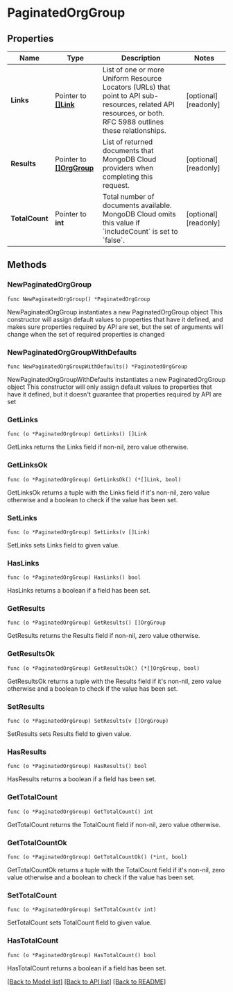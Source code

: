 # PaginatedOrgGroup

## Properties

Name | Type | Description | Notes
------------ | ------------- | ------------- | -------------
**Links** | Pointer to [**[]Link**](Link.md) | List of one or more Uniform Resource Locators (URLs) that point to API sub-resources, related API resources, or both. RFC 5988 outlines these relationships. | [optional] [readonly] 
**Results** | Pointer to [**[]OrgGroup**](OrgGroup.md) | List of returned documents that MongoDB Cloud providers when completing this request. | [optional] [readonly] 
**TotalCount** | Pointer to **int** | Total number of documents available. MongoDB Cloud omits this value if &#x60;includeCount&#x60; is set to &#x60;false&#x60;. | [optional] [readonly] 

## Methods

### NewPaginatedOrgGroup

`func NewPaginatedOrgGroup() *PaginatedOrgGroup`

NewPaginatedOrgGroup instantiates a new PaginatedOrgGroup object
This constructor will assign default values to properties that have it defined,
and makes sure properties required by API are set, but the set of arguments
will change when the set of required properties is changed

### NewPaginatedOrgGroupWithDefaults

`func NewPaginatedOrgGroupWithDefaults() *PaginatedOrgGroup`

NewPaginatedOrgGroupWithDefaults instantiates a new PaginatedOrgGroup object
This constructor will only assign default values to properties that have it defined,
but it doesn't guarantee that properties required by API are set

### GetLinks

`func (o *PaginatedOrgGroup) GetLinks() []Link`

GetLinks returns the Links field if non-nil, zero value otherwise.

### GetLinksOk

`func (o *PaginatedOrgGroup) GetLinksOk() (*[]Link, bool)`

GetLinksOk returns a tuple with the Links field if it's non-nil, zero value otherwise
and a boolean to check if the value has been set.

### SetLinks

`func (o *PaginatedOrgGroup) SetLinks(v []Link)`

SetLinks sets Links field to given value.

### HasLinks

`func (o *PaginatedOrgGroup) HasLinks() bool`

HasLinks returns a boolean if a field has been set.
### GetResults

`func (o *PaginatedOrgGroup) GetResults() []OrgGroup`

GetResults returns the Results field if non-nil, zero value otherwise.

### GetResultsOk

`func (o *PaginatedOrgGroup) GetResultsOk() (*[]OrgGroup, bool)`

GetResultsOk returns a tuple with the Results field if it's non-nil, zero value otherwise
and a boolean to check if the value has been set.

### SetResults

`func (o *PaginatedOrgGroup) SetResults(v []OrgGroup)`

SetResults sets Results field to given value.

### HasResults

`func (o *PaginatedOrgGroup) HasResults() bool`

HasResults returns a boolean if a field has been set.
### GetTotalCount

`func (o *PaginatedOrgGroup) GetTotalCount() int`

GetTotalCount returns the TotalCount field if non-nil, zero value otherwise.

### GetTotalCountOk

`func (o *PaginatedOrgGroup) GetTotalCountOk() (*int, bool)`

GetTotalCountOk returns a tuple with the TotalCount field if it's non-nil, zero value otherwise
and a boolean to check if the value has been set.

### SetTotalCount

`func (o *PaginatedOrgGroup) SetTotalCount(v int)`

SetTotalCount sets TotalCount field to given value.

### HasTotalCount

`func (o *PaginatedOrgGroup) HasTotalCount() bool`

HasTotalCount returns a boolean if a field has been set.

[[Back to Model list]](../README.md#documentation-for-models) [[Back to API list]](../README.md#documentation-for-api-endpoints) [[Back to README]](../README.md)


